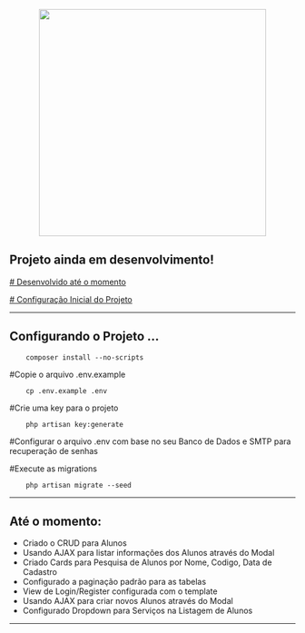 <p align="center"><a href="https://laravel.com" target="_blank"><img src="https://raw.githubusercontent.com/laravel/art/master/logo-lockup/5%20SVG/2%20CMYK/1%20Full%20Color/laravel-logolockup-cmyk-red.svg" width="400"></a></p>

## Projeto ainda em desenvolvimento!

<p><a href="#desenvolvido"># Desenvolvido até o momento</a></p>
<p><a href="#config"># Configuração Inicial do Projeto</a></p>

<hr>
<p id="config">

## Configurando o Projeto ...
 
        composer install --no-scripts
     
#Copie o arquivo .env.example

        cp .env.example .env

#Crie uma key para o projeto

        php artisan key:generate

#Configurar o arquivo .env com base no seu Banco de Dados e SMTP para recuperação de senhas 

#Execute as migrations

        php artisan migrate --seed

</p> 
<hr>
<p id="desenvolvido">

## Até o momento:

* Criado o CRUD para Alunos
* Usando AJAX para listar informações dos Alunos através do Modal
* Criado Cards para Pesquisa de Alunos por Nome, Codigo, Data de Cadastro
* Configurado a paginação padrão para as tabelas
* View de Login/Register configurada com o template
* Usando AJAX para criar novos Alunos através do Modal 
* Configurado Dropdown para Serviços na Listagem de Alunos



</p>
     
<hr>



